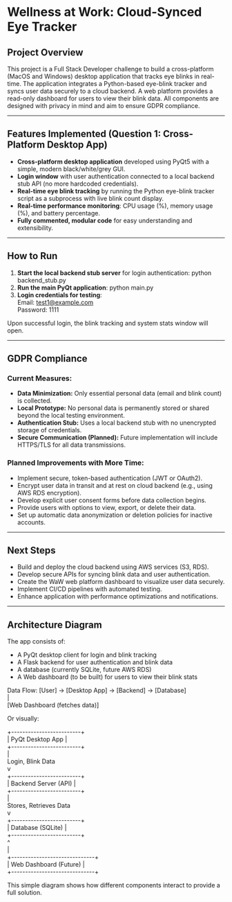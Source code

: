 # Wellness at Work: Cloud-Synced Eye Tracker

## Project Overview

This project is a Full Stack Developer challenge to build a cross-platform (MacOS and Windows) desktop application that tracks eye blinks in real-time. The application integrates a Python-based eye-blink tracker and syncs user data securely to a cloud backend. A web platform provides a read-only dashboard for users to view their blink data. All components are designed with privacy in mind and aim to ensure GDPR compliance.

---

## Features Implemented (Question 1: Cross-Platform Desktop App)

- **Cross-platform desktop application** developed using PyQt5 with a simple, modern black/white/grey GUI.
- **Login window** with user authentication connected to a local backend stub API (no more hardcoded credentials).
- **Real-time eye blink tracking** by running the Python eye-blink tracker script as a subprocess with live blink count display.
- **Real-time performance monitoring**: CPU usage (%), memory usage (%), and battery percentage.
- **Fully commented, modular code** for easy understanding and extensibility.

---

## How to Run

1. **Start the local backend stub server** for login authentication:  python backend_stub.py
2. **Run the main PyQt application**: python main.py
3. **Login credentials for testing**:<br>
Email: test1@example.com<br>
Password: 1111<br>


Upon successful login, the blink tracking and system stats window will open.

---

## GDPR Compliance

### Current Measures:
- **Data Minimization:** Only essential personal data (email and blink count) is collected.
- **Local Prototype:** No personal data is permanently stored or shared beyond the local testing environment.
- **Authentication Stub:** Uses a local backend stub with no unencrypted storage of credentials.
- **Secure Communication (Planned):** Future implementation will include HTTPS/TLS for all data transmissions.

### Planned Improvements with More Time:
- Implement secure, token-based authentication (JWT or OAuth2).
- Encrypt user data in transit and at rest on cloud backend (e.g., using AWS RDS encryption).
- Develop explicit user consent forms before data collection begins.
- Provide users with options to view, export, or delete their data.
- Set up automatic data anonymization or deletion policies for inactive accounts.

---

## Next Steps

- Build and deploy the cloud backend using AWS services (S3, RDS).
- Develop secure APIs for syncing blink data and user authentication.
- Create the WaW web platform dashboard to visualize user data securely.
- Implement CI/CD pipelines with automated testing.
- Enhance application with performance optimizations and notifications.

---

## Architecture Diagram

The app consists of:
- A PyQt desktop client for login and blink tracking
- A Flask backend for user authentication and blink data
- A database (currently SQLite, future AWS RDS)
- A Web dashboard (to be built) for users to view their blink stats

Data Flow:
[User] -> [Desktop App] -> [Backend] -> [Database]<br>
|<br>
[Web Dashboard (fetches data)]<br>

Or visually:

+-------------------------+<br>
| PyQt Desktop App |<br>
+-------------------------+<br>
|<br>
Login, Blink Data<br>
v<br>
+-------------------------+<br>
| Backend Server (API) |<br>
+-------------------------+<br>
|<br>
Stores, Retrieves Data<br>
v<br>
+-------------------------+<br>
| Database (SQLite) |<br>
+-------------------------+<br>
       ^<br>
       |<br>
+------------------------------+<br>
| Web Dashboard (Future) |<br>
+------------------------------+<br>

This simple diagram shows how different components interact to provide a full solution.